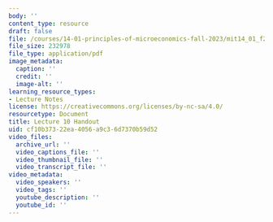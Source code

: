 ```yaml
---
body: ''
content_type: resource
draft: false
file: /courses/14-01-principles-of-microeconomics-fall-2023/mit14_01_f23_handout10.pdf
file_size: 232978
file_type: application/pdf
image_metadata:
  caption: ''
  credit: ''
  image-alt: ''
learning_resource_types:
- Lecture Notes
license: https://creativecommons.org/licenses/by-nc-sa/4.0/
resourcetype: Document
title: Lecture 10 Handout
uid: cf10b373-22ea-4056-a9c3-6d7370b59d52
video_files:
  archive_url: ''
  video_captions_file: ''
  video_thumbnail_file: ''
  video_transcript_file: ''
video_metadata:
  video_speakers: ''
  video_tags: ''
  youtube_description: ''
  youtube_id: ''
---
```

